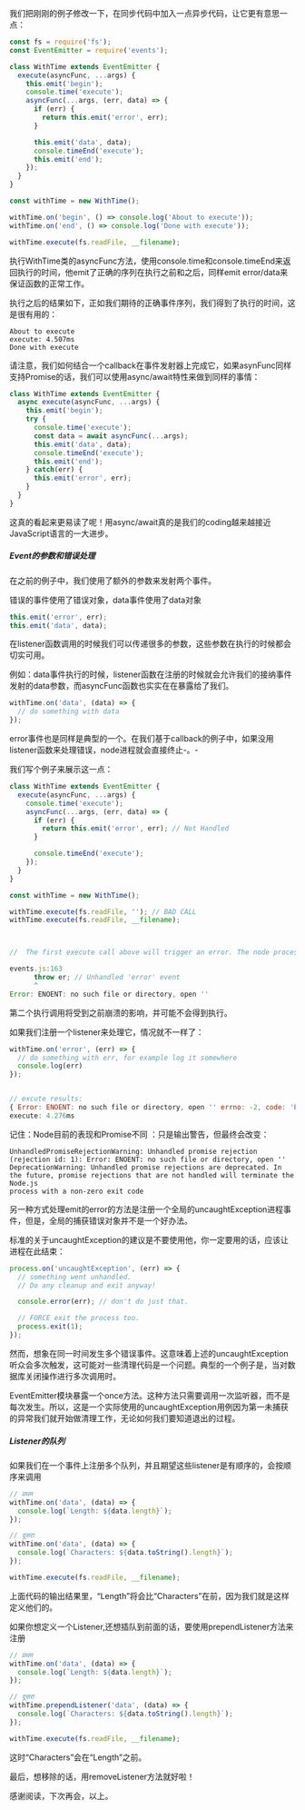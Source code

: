 我们把刚刚的例子修改一下，在同步代码中加入一点异步代码，让它更有意思一点：

```js
const fs = require('fs');
const EventEmitter = require('events');

class WithTime extends EventEmitter {
  execute(asyncFunc, ...args) {
    this.emit('begin');
    console.time('execute');
    asyncFunc(...args, (err, data) => {
      if (err) {
        return this.emit('error', err);
      }

      this.emit('data', data);
      console.timeEnd('execute');
      this.emit('end');
    });
  }
}

const withTime = new WithTime();

withTime.on('begin', () => console.log('About to execute'));
withTime.on('end', () => console.log('Done with execute'));

withTime.execute(fs.readFile, __filename);
```

执行WithTime类的asyncFunc方法，使用console.time和console.timeEnd来返回执行的时间，他emit了正确的序列在执行之前和之后，同样emit  error/data来保证函数的正常工作。

执行之后的结果如下，正如我们期待的正确事件序列，我们得到了执行的时间，这是很有用的：

```
About to execute
execute: 4.507ms
Done with execute
```

请注意，我们如何结合一个callback在事件发射器上完成它，如果asynFunc同样支持Promise的话，我们可以使用async/await特性来做到同样的事情：

```js
class WithTime extends EventEmitter {
  async execute(asyncFunc, ...args) {
    this.emit('begin');
    try {
      console.time('execute');
      const data = await asyncFunc(...args);
      this.emit('data', data);
      console.timeEnd('execute');
      this.emit('end');
    } catch(err) {
      this.emit('error', err);
    }
  }
}
```

这真的看起来更易读了呢！用async/await真的是我们的coding越来越接近JavaScript语言的一大进步。

##### Event的参数和错误处理

在之前的例子中，我们使用了额外的参数来发射两个事件。

错误的事件使用了错误对象，data事件使用了data对象

```js
this.emit('error', err);
this.emit('data', data);
```

在listener函数调用的时候我们可以传递很多的参数，这些参数在执行的时候都会切实可用。

例如：data事件执行的时候，listener函数在注册的时候就会允许我们的接纳事件发射的data参数，而asyncFunc函数也实实在在暴露给了我们。

```js
withTime.on('data', (data) => {
  // do something with data
});
```

error事件也是同样是典型的一个。在我们基于callback的例子中，如果没用listener函数来处理错误，node进程就会直接终止-。-

我们写个例子来展示这一点：

```js
class WithTime extends EventEmitter {
  execute(asyncFunc, ...args) {
    console.time('execute');
    asyncFunc(...args, (err, data) => {
      if (err) {
        return this.emit('error', err); // Not Handled
      }

      console.timeEnd('execute');
    });
  }
}

const withTime = new WithTime();

withTime.execute(fs.readFile, ''); // BAD CALL
withTime.execute(fs.readFile, __filename);



//  The first execute call above will trigger an error. The node process is going to crash and exit:

events.js:163
      throw er; // Unhandled 'error' event
      ^
Error: ENOENT: no such file or directory, open ''
```

第二个执行调用将受到之前崩溃的影响，并可能不会得到执行。

如果我们注册一个listener来处理它，情况就不一样了：

```js
withTime.on('error', (err) => {
  // do something with err, for example log it somewhere
  console.log(err)
});


// excute results:
{ Error: ENOENT: no such file or directory, open '' errno: -2, code: 'ENOENT', syscall: 'open', path: '' }
execute: 4.276ms

```

记住：Node目前的表现和Promise不同 ：只是输出警告，但最终会改变：

```
UnhandledPromiseRejectionWarning: Unhandled promise rejection (rejection id: 1): Error: ENOENT: no such file or directory, open ''
DeprecationWarning: Unhandled promise rejections are deprecated. In the future, promise rejections that are not handled will terminate the Node.js 
process with a non-zero exit code
```

另一种方式处理emit的error的方法是注册一个全局的uncaughtException进程事件，但是，全局的捕获错误对象并不是一个好办法。

标准的关于uncaughtException的建议是不要使用他，你一定要用的话，应该让进程在此结束：

```js
process.on('uncaughtException', (err) => {
  // something went unhandled.
  // Do any cleanup and exit anyway!

  console.error(err); // don't do just that.

  // FORCE exit the process too.
  process.exit(1);
});
```

然而，想象在同一时间发生多个错误事件。这意味着上述的uncaughtException听众会多次触发，这可能对一些清理代码是一个问题。典型的一个例子是，当对数据库关闭操作进行多次调用时。

EventEmitter模块暴露一个once方法。这种方法只需要调用一次监听器，而不是每次发生。所以，这是一个实际使用的uncaughtException用例因为第一未捕获的异常我们就开始做清理工作，无论如何我们要知道退出的过程。

##### Listener的队列

如果我们在一个事件上注册多个队列，并且期望这些listener是有顺序的，会按顺序来调用

```js
// प्रथम
withTime.on('data', (data) => {
  console.log(`Length: ${data.length}`);
});

// दूसरा
withTime.on('data', (data) => {
  console.log(`Characters: ${data.toString().length}`);
});

withTime.execute(fs.readFile, __filename);
```

上面代码的输出结果里，“Length”将会比“Characters”在前，因为我们就是这样定义他们的。

如果你想定义一个Listener,还想插队到前面的话，要使用prependListener方法来注册

```js
// प्रथम
withTime.on('data', (data) => {
  console.log(`Length: ${data.length}`);
});

// दूसरा
withTime.prependListener('data', (data) => {
  console.log(`Characters: ${data.toString().length}`);
});

withTime.execute(fs.readFile, __filename);
```

这时“Characters”会在“Length”之前。

最后，想移除的话，用removeListener方法就好啦！



感谢阅读，下次再会，以上。

